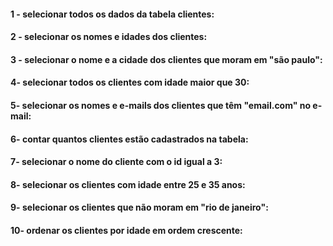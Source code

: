 #### 1 - selecionar todos os dados da tabela clientes:


#### 2 - selecionar os nomes e idades dos clientes:


#### 3 - selecionar o nome e a cidade dos clientes que moram em "são paulo":


#### 4- selecionar todos os clientes com idade maior que 30:


#### 5- selecionar os nomes e e-mails dos clientes que têm "email.com" no e-mail:


#### 6- contar quantos clientes estão cadastrados na tabela:


#### 7- selecionar o nome do cliente com o id igual a 3:


#### 8- selecionar os clientes com idade entre 25 e 35 anos:


#### 9- selecionar os clientes que não moram em "rio de janeiro":


#### 10- ordenar os clientes por idade em ordem crescente:

